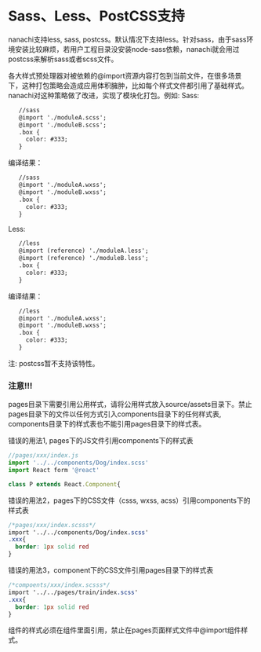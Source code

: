 # Sass、Less、PostCSS支持

nanachi支持less, sass, postcss。默认情况下支持less。针对sass，由于sass环境安装比较麻烦，若用户工程目录没安装node-sass依赖，nanachi就会用过postcss来解析sass或者scss文件。

各大样式预处理器对被依赖的@import资源内容打包到当前文件，在很多场景下，这种打包策略会造成应用体积臃肿，比如每个样式文件都引用了基础样式。
nanachi对这种策略做了改进，实现了模块化打包。例如: 
Sass:
```html
   //sass
   @import './moduleA.scss';
   @import './moduleB.scss';
   .box {
     color: #333;
   }
```
编译结果：
```html
   //sass
   @import './moduleA.wxss';
   @import './moduleB.wxss';
   .box {
     color: #333;
   }
```
Less:
```html
   //less
   @import (reference) './moduleA.less';
   @import (reference) './moduleB.less';
   .box {
     color: #333;
   }
```
编译结果：
```html
   //less
   @import './moduleA.wxss';
   @import './moduleB.wxss';
   .box {
     color: #333;
   }
```
注: postcss暂不支持该特性。

### 注意!!!
pages目录下需要引用公用样式，请将公用样式放入source/assets目录下。禁止pages目录下的文件以任何方式引入components目录下的任何样式表, components目录下的样式表也不能引用pages目录下的样式表。

错误的用法1, pages下的JS文件引用components下的样式表
```javascript
//pages/xxx/index.js
import '../../components/Dog/index.scss'
import React form '@react'

class P extends React.Component{
```
错误的用法2，pages下的CSS文件（csss, wxss, acss）引用components下的样式表
```css
/*pages/xxx/index.scsss*/
import '../../components/Dog/index.scss'
.xxx{
  border: 1px solid red
}
```
错误的用法3，component下的CSS文件引用pages目录下的样式表
```css
/*compoents/xxx/index.scsss*/
import '../../pages/train/index.scss'
.xxx{
  border: 1px solid red
}
```

组件的样式必须在组件里面引用，禁止在pages页面样式文件中@import组件样式。
